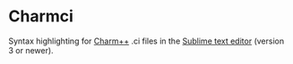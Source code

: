 # Charmci
Syntax highlighting for [Charm++](https://charm.cs.illinois.edu) .ci files in the [Sublime text editor](https://www.sublimetext.com) (version 3 or newer).

